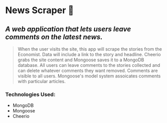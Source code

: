 # News Scraper :newspaper:
## *A web application that lets users leave comments on the latest news.*

> When the user visits the site, this app will scrape the stories from the Economist. Data will include a link to the story and headline. Cheerio grabs the site content and Mongoose saves it to a MongoDB database. All users can leave comments to the stories collected and can delete whatever comments they want removed. Comments are visible to all users. Mongoose's model system assoicates comments with particular articles. 

### Technologies Used:

<ul>
  <li>MongoDB</li>
  <li>Mongoose</li>
  <li>Cheerio</li>
</ul>

